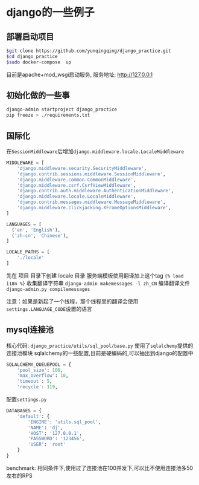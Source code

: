 # django的一些例子

## 部署启动项目

```bash
$git clone https://github.com/yunqingqing/django_practice.git
$cd django_practice
$sudo docker-compose  up
```

目前是apache+mod_wsgi启动服务, 服务地址: http://127.0.0.1

## 初始化做的一些事

```bash
django-admin startproject django_practice
pip freeze > ./requirements.txt
```

## 国际化

在`SessionMiddleware`后增加`django.middleware.locale.LocaleMiddleware`

```python
MIDDLEWARE = [
    'django.middleware.security.SecurityMiddleware',
    'django.contrib.sessions.middleware.SessionMiddleware',
    'django.middleware.common.CommonMiddleware',
    'django.middleware.csrf.CsrfViewMiddleware',
    'django.contrib.auth.middleware.AuthenticationMiddleware',
    'django.middleware.locale.LocaleMiddleware',
    'django.contrib.messages.middleware.MessageMiddleware',
    'django.middleware.clickjacking.XFrameOptionsMiddleware',
]

LANGUAGES = [
  ('en', 'English'),
  ('zh-cn', 'Chinese'),
]

LOCALE_PATHS = [
    './locale'
]

```

先在 项目 目录下创建 locale 目录
服务端模板使用翻译加上这个tag `{% load i18n %}`
收集翻译字符串 `django-admin makemessages -l zh_CN`
编译翻译文件   `django-admin.py compilemessages`

注意：如果是新起了一个线程，那个线程里的翻译会使用`settings.LANGUAGE_CODE`设置的语言

## mysql连接池

核心代码: `django_practice/utils/sql_pool/base.py`
使用了`sqlalchemy`提供的连接池模块
sqlalchemy的一些配置,目前是硬编码的,可以抽出到django的配置中

```python
SQLALCHEMY_QUEUEPOOL = {
    'pool_size': 100,
    'max_overflow': 10,
    'timeout': 5,
    'recycle': 119,
```

配置`settings.py`

```python
DATABASES = {
    'default': {
        'ENGINE': 'utils.sql_pool',
        'NAME': 'dj',
        'HOST': '127.0.0.1',
        'PASSWORD': '123456',
        'USER': 'root'
    }
}
```

benchmark: 相同条件下,使用过了连接池在100并发下,可以比不使用连接池多50左右的RPS